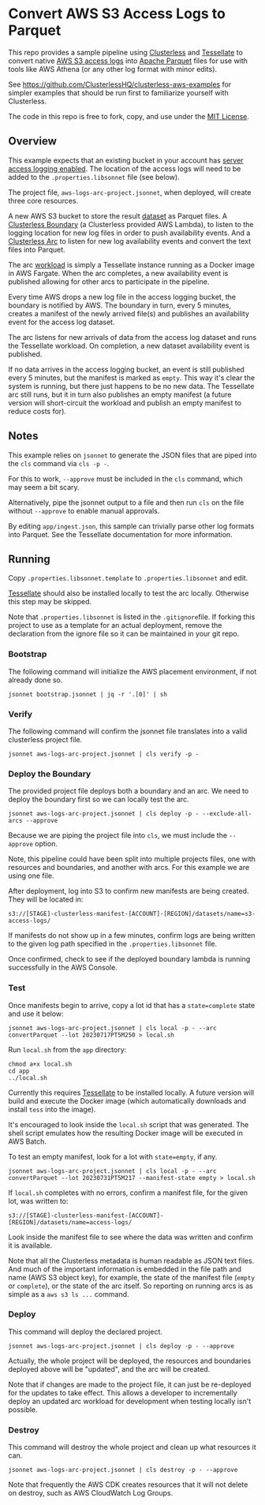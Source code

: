 # Convert AWS S3 Access Logs to Parquet

This repo provides a sample pipeline using [Clusterless](https://github.com/ClusterlessHQ/clusterless) and [Tessellate](https://github.com/ClusterlessHQ/tessellate) to convert native [AWS S3 access logs](https://docs.aws.amazon.com/AmazonS3/latest/userguide/LogFormat.html) into [Apache Parquet](https://parquet.apache.org) files for use with tools like AWS Athena (or any other log format with minor edits).

See https://github.com/ClusterlessHQ/clusterless-aws-examples for simpler examples that should be run first to familiarize yourself with Clusterless.

The code in this repo is free to fork, copy, and use under the <u>MIT License</u>.

## Overview

This example expects that an existing bucket in your account has [server access logging enabled](https://docs.aws.amazon.com/AmazonS3/latest/userguide/ServerLogs.html). The location of the access logs will need to be added to the `.properties.libsonnet` file (see below).

The project file, `aws-logs-arc-project.jsonnet`, when deployed, will create three core resources. 

A new AWS S3 bucket to store the result [dataset](https://docs.clusterless.io/guide/1.0-wip/concepts/dataset.html) as Parquet files. A [Clusterless Boundary](https://docs.clusterless.io/guide/1.0-wip/concepts/boundary.html)  (a Clusterless provided AWS Lambda), to listen to the logging location for new log files in order to push availability events. And a [Clusterless Arc](https://docs.clusterless.io/guide/1.0-wip/concepts/arc.html) to listen for new log availability events and convert the text files into Parquet. 

The arc [workload](https://docs.clusterless.io/guide/1.0-wip/concepts/workload.html) is simply a Tessellate instance running as a Docker image in AWS Fargate. When the arc completes, a new availability event is published allowing for other arcs to participate in the pipeline.

Every time AWS drops a new log file in the access logging bucket, the boundary is notified by AWS. The boundary in turn, every 5 minutes, creates a manifest of the newly arrived file(s) and publishes an availability event for the access log dataset.

The arc listens for new arrivals of data from the access log dataset and runs the Tessellate workload. On completion, a new dataset availability event is published.

If no data arrives in the access logging bucket, an event is still published every 5 minutes, but the manifest is marked as `empty`. This way it's clear the system is running, but there just happens to be no new data. The Tessellate arc still runs, but it in turn also publishes an empty manifest (a future version will short-circuit the workload and publish an empty manifest to reduce costs for). 

## Notes

This example relies on `jsonnet` to generate the JSON files that are piped into the `cls` command via `cls -p -`.

For this to work, `--approve` must be included in the `cls` command, which may seem a bit scary.

Alternatively, pipe the jsonnet output to a file and then run `cls` on the file without `--approve` to enable
manual approvals.

By editing `app/ingest.json`, this sample can trivially parse other log formats into Parquet. See the Tessellate documentation for more information.

## Running

Copy `.properties.libsonnet.template` to `.properties.libsonnet` and edit.

[Tessellate](https://github.com/ClusterlessHQ/tessellate) should also be installed locally to test the arc locally. Otherwise this step may be skipped.

Note that `.properties.libsonnet` is listed in the `.gitignore`file. If forking this project to use as a template for an actual deployment, remove the declaration from the ignore file so it can be maintained in your git repo.

### Bootstrap

The following command will initialize the AWS placement environment, if not already done so.

```shell
jsonnet bootstrap.jsonnet | jq -r '.[0]' | sh
```

### Verify

The following command will confirm the jsonnet file translates into a valid clusterless project file.

```shell
jsonnet aws-logs-arc-project.jsonnet | cls verify -p -
```

### Deploy the Boundary

The provided project file deploys both a boundary and an arc. We need to deploy the boundary first so we can locally test the arc.

```shell
jsonnet aws-logs-arc-project.jsonnet | cls deploy -p - --exclude-all-arcs --approve
```

Because we are piping the project file into `cls`, we must include the `--approve` option.

Note, this pipeline could have been split into multiple projects files, one with resources and boundaries, and another with arcs. For this example we are using one file.

After deployment, log into S3 to confirm new manifests are being created. They will be located in:

`s3://[STAGE]-clusterless-manifest-[ACCOUNT]-[REGION]/datasets/name=s3-access-logs/`

If manifests do not show up in a few minutes, confirm logs are being written to the given log path specified in the `.properties.libsonnet` file.

Once confirmed, check to see if the deployed boundary lambda is running successfully in the AWS Console.

### Test

Once manifests begin to arrive, copy a lot id that has a `state=complete` state and use it below:

```shell
jsonnet aws-logs-arc-project.jsonnet | cls local -p - --arc convertParquet --lot 20230717PT5M250 > local.sh
```

Run `local.sh` from the `app` directory:

```shell
chmod a+x local.sh
cd app
../local.sh
```

Currently this requires [Tessellate](https://github.com/ClusterlessHQ/tessellate) to be installed locally. A future version will build and execute the Docker image (which automatically downloads and install `tess` into the image).

It's encouraged to look inside the `local.sh` script that was generated. The shell script emulates how the resulting Docker image will be executed in AWS Batch.

To test an empty manifest, look for a lot with `state=empty`, if any.

```shell
jsonnet aws-logs-arc-project.jsonnet | cls local -p - --arc convertParquet --lot 20230731PT5M217 --manifest-state empty > local.sh
```

If `local.sh` completes with no errors, confirm a manifest file, for the given lot, was written to: 

`s3://[STAGE]-clusterless-manifest-[ACCOUNT]-[REGION]/datasets/name=access-logs/`

Look inside the manifest file to see where the data was written and confirm it is available.

Note that all the Clusterless metadata is human readable as JSON text files. And much of the important information is embedded in the file path and name (AWS S3 object key), for example, the state of the manifest file (`empty` or `complete`), or the state of the arc itself. So reporting on running arcs is as simple as a `aws s3 ls ...` command.

### Deploy

This command will deploy the declared project.

```shell
jsonnet aws-logs-arc-project.jsonnet | cls deploy -p - --approve
```

Actually, the whole project will be deployed, the resources and boundaries deployed above will be "updated", and the arc will be created.

Note that if changes are made to the project file, it can just be re-deployed for the updates to take effect. This allows a developer to incrementally deploy an updated arc workload for development when testing locally isn't possible.

### Destroy

This command will destroy the whole project and clean up what resources it can.

```shell
jsonnet aws-logs-arc-project.jsonnet | cls destroy -p - --approve
```

Note that frequently the AWS CDK creates resources that it will not delete on destroy, such as AWS CloudWatch Log Groups.